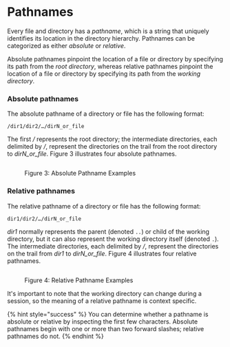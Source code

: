 # Pathnames

Every file and directory has a _pathname_, which is a string that uniquely identifies its location in the directory hierarchy. Pathnames can be categorized as either _absolute_ or _relative_.

Absolute pathnames pinpoint the location of a file or directory by specifying its path from the _root_ _directory_, whereas relative pathnames pinpoint the location of a file or directory by specifying its path from the _working_ _directory_.

### Absolute pathnames

The absolute pathname of a directory or file has the following format:

```
/dir1/dir2/…/dirN_or_file
```

The first _/_ represents the root directory; the intermediate directories, each delimited by _/_, represent the directories on the trail from the root directory to _dirN\_or\_file_. Figure 3 illustrates four absolute pathnames.

<figure><img src="https://lh6.googleusercontent.com/L5AY4VGHdsVYWSKkicK4tU758bIXimYQphD7_ojQwtjKISL6dhGrPlLbFVKurw_vqRGYRbmp4ZTV22RP9QmeL9oNkaf83SRzdP0Ou6oJ7Akomg2DbQrtY7iJa-lKHdbh39qvpm0cceJBFW54y499qbQ" alt=""><figcaption><p>Figure 3: Absolute Pathname Examples</p></figcaption></figure>

### Relative pathnames

The relative pathname of a directory or file has the following format:

```
dir1/dir2/…/dirN_or_file
```

_dir1_ normally represents the parent (denoted `..`) or child of the working directory, but it can also represent the working directory itself (denoted `.`). The intermediate directories, each delimited by _/_, represent the directories on the trail from _dir1_ to _dirN\_or\_file_. Figure 4 illustrates four relative pathnames.

<figure><img src="https://lh3.googleusercontent.com/G6fYIoWumsNAoXkf7lnMwc5TEdyJ1zDcFSyqwmyFm-J8xG0YwJB2-zCmzuwDkOFFEv-Tzo3l8e7e7h9KkrJbfBO7qe7Khj5caDlE8P8R_kN2H8RAA_LF2gD-uk5dSEQK23Yv1DxJM0F4chlgWH3tnYE" alt=""><figcaption><p>Figure 4: Relative Pathname Examples</p></figcaption></figure>

It's important to note that the working directory can change during a session, so the meaning of a relative pathname is context specific.&#x20;

{% hint style="success" %}
You can determine whether a pathname is absolute or relative by inspecting the first few characters. Absolute pathnames begin with one or more than two forward slashes; relative pathnames do not.
{% endhint %}
